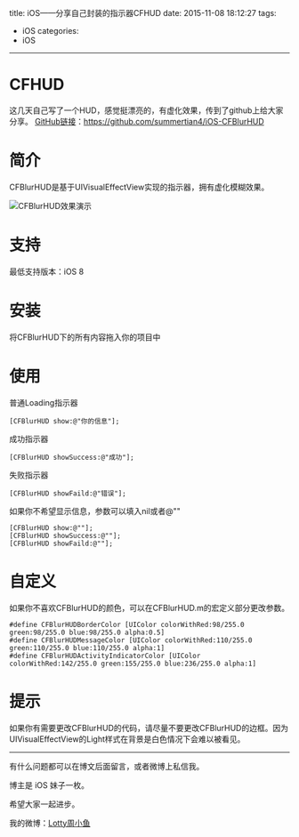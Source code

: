 title: iOS——分享自己封装的指示器CFHUD
date: 2015-11-08 18:12:27
tags:
  - iOS
categories:
  - iOS
---


# CFHUD
这几天自己写了一个HUD，感觉挺漂亮的，有虚化效果，传到了github上给大家分享。
[GitHub链接](https://github.com/summertian4/iOS-CFBlurHUD)：https://github.com/summertian4/iOS-CFBlurHUD


# 简介
CFBlurHUD是基于UIVisualEffectView实现的指示器，拥有虚化模糊效果。

![CFBlurHUD效果演示](https://github.com/summertian4/Images/blob/master/blog/github_iOS-CFBlurHUD-show.gif?raw=true)

<!--more-->

# 支持
最低支持版本：iOS 8

# 安装
将CFBlurHUD下的所有内容拖入你的项目中

# 使用

普通Loading指示器

```objc
[CFBlurHUD show:@"你的信息"];

```

成功指示器

```objc
[CFBlurHUD showSuccess:@"成功"];

```

失败指示器

```objc
[CFBlurHUD showFaild:@"错误"];

```

如果你不希望显示信息，参数可以填入nil或者@""

```objc
[CFBlurHUD show:@""];
[CFBlurHUD showSuccess:@""];
[CFBlurHUD showFaild:@""];

```

# 自定义
如果你不喜欢CFBlurHUD的颜色，可以在CFBlurHUD.m的宏定义部分更改参数。

```objc
#define CFBlurHUDBorderColor [UIColor colorWithRed:98/255.0 green:98/255.0 blue:98/255.0 alpha:0.5]
#define CFBlurHUDMessageColor [UIColor colorWithRed:110/255.0 green:110/255.0 blue:110/255.0 alpha:1]
#define CFBlurHUDActivityIndicatorColor [UIColor colorWithRed:142/255.0 green:155/255.0 blue:236/255.0 alpha:1]

```

# 提示
如果你有需要更改CFBlurHUD的代码，请尽量不要更改CFBlurHUD的边框。因为UIVisualEffectView的Light样式在背景是白色情况下会难以被看见。

----

有什么问题都可以在博文后面留言，或者微博上私信我。

博主是 iOS 妹子一枚。

希望大家一起进步。

我的微博：[Lotty周小鱼](http://weibo.com/coderfish/)

